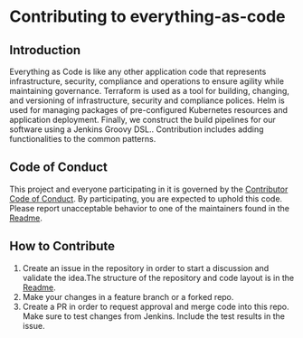 # Contributing to everything-as-code

## Introduction

Everything as Code is like any other application code that represents infrastructure, security, compliance and operations to ensure agility while maintaining governance.
Terraform  is used as a tool for building, changing, and versioning of infrastructure, security and compliance polices.
Helm is used for managing packages of pre-configured Kubernetes resources and application deployment.
Finally, we construct the build pipelines for our software using a Jenkins Groovy DSL.. Contribution includes adding functionalities to the common patterns.

## Code of Conduct

This project and everyone participating in it is governed by the [Contributor Code of Conduct](CODE_OF_CONDUCT.md). By participating, you are expected to uphold this code. Please report unacceptable behavior to one of the maintainers found in the [Readme](README.md).

## How to Contribute

1. Create an issue in the repository in order to start a discussion and validate the idea.The structure of the repository and code layout is in the [Readme](README.md).
1. Make your changes in a feature branch or a forked repo.
1. Create a PR in order to request approval and merge code into this repo. Make sure to test changes from Jenkins. Include the test results in the issue.